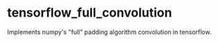 # tensorflow_full_convolution
Implements numpy's "full" padding algorithm convolution in tensorflow.
